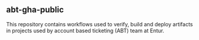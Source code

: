 ## abt-gha-public

This repository contains workflows used to verify, build and deploy artifacts in projects used by
account based ticketing (ABT) team at Entur.
